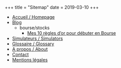 +++
title = "Sitemap"
date = 2019-03-10
+++


- [Accueil / Homepage](https://investastuces.com)
- [Blog](https://investastuces.com/blog)
    - bourse/stocks
        - [Mes 10 règles d’or pour débuter en Bourse](https://investastuces.com/blog/10-regles-dor-pour-debuter-en-bourse)
- [Simulateurs / Simulators](https://investastuces.com/simulateurs)
- [Glossaire / Glossary](https://investastuces.com/glossaire)
- [A propos / About](https://investastuces.com/a-propos)
- [Contact](https://investastuces.com/contact)
- [Mentions l&eacute;gales](https://investastuces.com/misc/mentions-legales)
